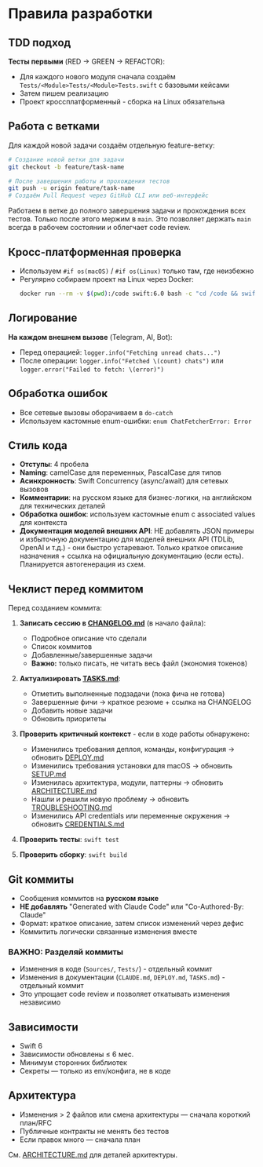 # Правила разработки

## TDD подход

**Тесты первыми** (RED → GREEN → REFACTOR):
- Для каждого нового модуля сначала создаём `Tests/<Module>Tests/<Module>Tests.swift` с базовыми кейсами
- Затем пишем реализацию
- Проект кроссплатформенный - сборка на Linux обязательна

## Работа с ветками

Для каждой новой задачи создаём отдельную feature-ветку:

```bash
# Создание новой ветки для задачи
git checkout -b feature/task-name

# После завершения работы и прохождения тестов
git push -u origin feature/task-name
# Создаём Pull Request через GitHub CLI или веб-интерфейс
```

Работаем в ветке до полного завершения задачи и прохождения всех тестов. Только после этого мержим в `main`. Это позволяет держать `main` всегда в рабочем состоянии и облегчает code review.

## Кросс-платформенная проверка

- Используем `#if os(macOS)` / `#if os(Linux)` только там, где неизбежно
- Регулярно собираем проект на Linux через Docker:
  ```bash
  docker run --rm -v $(pwd):/code swift:6.0 bash -c "cd /code && swift build"
  ```

## Логирование

**На каждом внешнем вызове** (Telegram, AI, Bot):
- Перед операцией: `logger.info("Fetching unread chats...")`
- После операции: `logger.info("Fetched \(count) chats")` или `logger.error("Failed to fetch: \(error)")`

## Обработка ошибок

- Все сетевые вызовы оборачиваем в `do-catch`
- Используем кастомные enum-ошибки: `enum ChatFetcherError: Error`

## Стиль кода

- **Отступы**: 4 пробела
- **Naming**: camelCase для переменных, PascalCase для типов
- **Асинхронность**: Swift Concurrency (async/await) для сетевых вызовов
- **Комментарии**: на русском языке для бизнес-логики, на английском для технических деталей
- **Обработка ошибок**: используем кастомные enum с associated values для контекста
- **Документация моделей внешних API**: НЕ добавлять JSON примеры и избыточную документацию для моделей внешних API (TDLib, OpenAI и т.д.) - они быстро устаревают. Только краткое описание назначения + ссылка на официальную документацию (если есть). Планируется автогенерация из схем.

## Чеклист перед коммитом

Перед созданием коммита:

1. **Записать сессию в [CHANGELOG.md](CHANGELOG.md)** (в начало файла):
   - Подробное описание что сделали
   - Список коммитов
   - Добавленные/завершенные задачи
   - **Важно:** только писать, не читать весь файл (экономия токенов)

2. **Актуализировать [TASKS.md](TASKS.md)**:
   - Отметить выполненные подзадачи (пока фича не готова)
   - Завершенные фичи → краткое резюме + ссылка на CHANGELOG
   - Добавить новые задачи
   - Обновить приоритеты

3. **Проверить критичный контекст** - если в ходе работы обнаружено:
   - Изменились требования деплоя, команды, конфигурация → обновить [DEPLOY.md](DEPLOY.md)
   - Изменились требования установки для macOS → обновить [SETUP.md](SETUP.md)
   - Изменилась архитектура, модули, паттерны → обновить [ARCHITECTURE.md](ARCHITECTURE.md)
   - Нашли и решили новую проблему → обновить [TROUBLESHOOTING.md](TROUBLESHOOTING.md)
   - Изменились API credentials или переменные окружения → обновить [CREDENTIALS.md](CREDENTIALS.md)

4. **Проверить тесты**: `swift test`

5. **Проверить сборку**: `swift build`

## Git коммиты

- Сообщения коммитов на **русском языке**
- **НЕ добавлять** "Generated with Claude Code" или "Co-Authored-By: Claude"
- Формат: краткое описание, затем список изменений через дефис
- Коммитить логически связанные изменения вместе

### ВАЖНО: Разделяй коммиты

- Изменения в коде (`Sources/`, `Tests/`) - отдельный коммит
- Изменения в документации (`CLAUDE.md`, `DEPLOY.md`, `TASKS.md`) - отдельный коммит
- Это упрощает code review и позволяет откатывать изменения независимо

## Зависимости

- Swift 6
- Зависимости обновлены ≤ 6 мес.
- Минимум сторонних библиотек
- Секреты — только из env/конфига, не в коде

## Архитектура

- Изменения > 2 файлов или смена архитектуры — сначала короткий план/RFC
- Публичные контракты не менять без тестов
- Если правок много — сначала план

См. [ARCHITECTURE.md](ARCHITECTURE.md) для деталей архитектуры.
